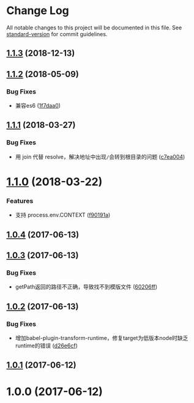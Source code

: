 # Change Log

All notable changes to this project will be documented in this file. See [standard-version](https://github.com/conventional-changelog/standard-version) for commit guidelines.

<a name="1.1.3"></a>
## [1.1.3](https://github.com/packingjs/packing-template-util/compare/v1.1.2...v1.1.3) (2018-12-13)



<a name="1.1.2"></a>
## [1.1.2](https://github.com/packingjs/packing-template-util/compare/v1.1.1...v1.1.2) (2018-05-09)


### Bug Fixes

* 兼容es6 ([1f7daa0](https://github.com/packingjs/packing-template-util/commit/1f7daa0))



<a name="1.1.1"></a>
## [1.1.1](https://github.com/packingjs/packing-template-util/compare/v1.1.0...v1.1.1) (2018-03-27)


### Bug Fixes

* 用 join 代替 resolve，解决地址中出现`/`会转到根目录的问题 ([c7ea004](https://github.com/packingjs/packing-template-util/commit/c7ea004))



<a name="1.1.0"></a>
# [1.1.0](https://github.com/packingjs/packing-template-util/compare/v1.0.4...v1.1.0) (2018-03-22)


### Features

* 支持 process.env.CONTEXT ([f90191a](https://github.com/packingjs/packing-template-util/commit/f90191a))



<a name="1.0.4"></a>
## [1.0.4](https://github.com/packingjs/packing-template-util/compare/v1.0.3...v1.0.4) (2017-06-13)



<a name="1.0.3"></a>
## [1.0.3](https://github.com/packingjs/packing-template-util/compare/v1.0.2...v1.0.3) (2017-06-13)


### Bug Fixes

* getPath返回的路径不正确，导致找不到模版文件 ([60206ff](https://github.com/packingjs/packing-template-util/commit/60206ff))



<a name="1.0.2"></a>
## [1.0.2](https://github.com/packingjs/packing-template-util/compare/v1.0.1...v1.0.2) (2017-06-13)


### Bug Fixes

* 增加babel-plugin-transform-runtime，修复target为低版本node时缺乏runtime的错误 ([d26e6cf](https://github.com/packingjs/packing-template-util/commit/d26e6cf))



<a name="1.0.1"></a>
## [1.0.1](https://github.com/packingjs/packing-template-util/compare/v1.0.0...v1.0.1) (2017-06-12)



<a name="1.0.0"></a>
# 1.0.0 (2017-06-12)
